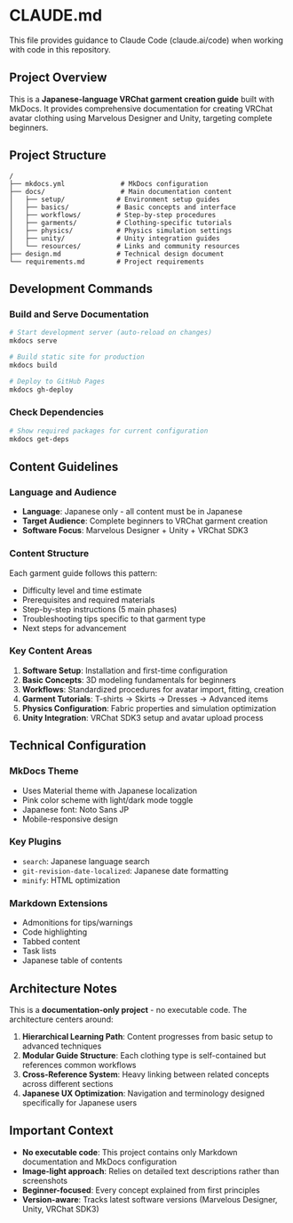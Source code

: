 # CLAUDE.md

This file provides guidance to Claude Code (claude.ai/code) when working with code in this repository.

## Project Overview

This is a **Japanese-language VRChat garment creation guide** built with MkDocs. It provides comprehensive documentation for creating VRChat avatar clothing using Marvelous Designer and Unity, targeting complete beginners.

## Project Structure

```
/
├── mkdocs.yml              # MkDocs configuration
├── docs/                   # Main documentation content
│   ├── setup/             # Environment setup guides
│   ├── basics/            # Basic concepts and interface
│   ├── workflows/         # Step-by-step procedures
│   ├── garments/          # Clothing-specific tutorials
│   ├── physics/           # Physics simulation settings
│   ├── unity/             # Unity integration guides
│   └── resources/         # Links and community resources
├── design.md              # Technical design document
└── requirements.md        # Project requirements
```

## Development Commands

### Build and Serve Documentation
```bash
# Start development server (auto-reload on changes)
mkdocs serve

# Build static site for production
mkdocs build

# Deploy to GitHub Pages
mkdocs gh-deploy
```

### Check Dependencies
```bash
# Show required packages for current configuration
mkdocs get-deps
```

## Content Guidelines

### Language and Audience
- **Language**: Japanese only - all content must be in Japanese
- **Target Audience**: Complete beginners to VRChat garment creation
- **Software Focus**: Marvelous Designer + Unity + VRChat SDK3

### Content Structure
Each garment guide follows this pattern:
- Difficulty level and time estimate
- Prerequisites and required materials
- Step-by-step instructions (5 main phases)
- Troubleshooting tips specific to that garment type
- Next steps for advancement

### Key Content Areas
1. **Software Setup**: Installation and first-time configuration
2. **Basic Concepts**: 3D modeling fundamentals for beginners
3. **Workflows**: Standardized procedures for avatar import, fitting, creation
4. **Garment Tutorials**: T-shirts → Skirts → Dresses → Advanced items
5. **Physics Configuration**: Fabric properties and simulation optimization
6. **Unity Integration**: VRChat SDK3 setup and avatar upload process

## Technical Configuration

### MkDocs Theme
- Uses Material theme with Japanese localization
- Pink color scheme with light/dark mode toggle
- Japanese font: Noto Sans JP
- Mobile-responsive design

### Key Plugins
- `search`: Japanese language search
- `git-revision-date-localized`: Japanese date formatting
- `minify`: HTML optimization

### Markdown Extensions
- Admonitions for tips/warnings
- Code highlighting
- Tabbed content
- Task lists
- Japanese table of contents

## Architecture Notes

This is a **documentation-only project** - no executable code. The architecture centers around:

1. **Hierarchical Learning Path**: Content progresses from basic setup to advanced techniques
2. **Modular Guide Structure**: Each clothing type is self-contained but references common workflows
3. **Cross-Reference System**: Heavy linking between related concepts across different sections
4. **Japanese UX Optimization**: Navigation and terminology designed specifically for Japanese users

## Important Context

- **No executable code**: This project contains only Markdown documentation and MkDocs configuration
- **Image-light approach**: Relies on detailed text descriptions rather than screenshots
- **Beginner-focused**: Every concept explained from first principles
- **Version-aware**: Tracks latest software versions (Marvelous Designer, Unity, VRChat SDK3)
